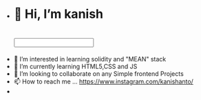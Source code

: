 - <h1>👋 Hi, I’m kanish <h1>
  <input type=text > </input>
- 👀 I’m interested in learning solidity and "MEAN" stack
- 🌱 I’m currently learning HTML5,CSS and JS
- 💞️ I’m looking to collaborate on any Simple frontend Projects
- 📫 How to reach me ... https://www.instagram.com/kanishanto/
- 
<!---
knisa1996/knisa1996 is a ✨ special ✨ repository because its `README.md` (this file) appears on your GitHub profile.
You can click the Preview link to take a look at your changes.
--->
